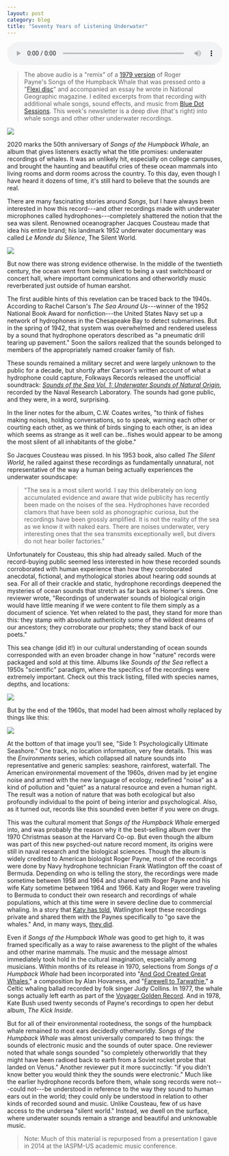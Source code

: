 ```yaml
---
layout: post
category: blog
title: "Seventy Years of Listening Underwater"
---
```

<audio controls="" style="width:100%" src="http://field-noise-assets.s3-us-east-2.amazonaws.com/Roger-Payne-Songs-of-a-Humpback-Whale-Field-Noise-Remix-.mp3"> 
Can’t see the player? <a href="https://tinyletter.com/fieldnoise/archive"> Listen online.</a>
</audio>

> The above audio is a "remix" of a [1979 version](https://www.youtube.com/watch?v=0WOjJIynHgM&t=324s&ab_channel=CletusHunnicutt) of Roger Payne's Songs of the Humpback Whale that was pressed onto a "[Flexi disc](https://en.wikipedia.org/wiki/Flexi_disc#/media/File:FloppyRom_Magazine.jpg)" and accompanied an essay he wrote in National Geographic magazine. I edited excerpts from that recording with additional whale songs, sound effects, and music from [Blue Dot Sessions](https://sessions.blue/). This week's newsletter is a deep dive (that's right) into whale songs and other other underwater recordings.

![](http://field-noise-assets.s3-us-east-2.amazonaws.com/R-7108361-1433916500-6912.jpg)

2020 marks the 50th anniversary of *Songs of the Humpback Whale*, an album that gives listeners exactly what the title promises: underwater recordings of whales. It was an unlikely hit, especially on college campuses, and brought the haunting and beautiful cries of these ocean mammals into living rooms and dorm rooms across the country. To this day, even though I have heard it dozens of time, it's still hard to believe that the sounds are real.

There are many fascinating stories around *Songs*, but I have always been interested in how this record---and other recordings made with underwater microphones called hydrophones---completely shattered the notion that the sea was silent. Renowned oceanographer Jacques Cousteau made that idea his entire brand; his landmark 1952 underwater documentary was called *Le Monde du Silence*, The Silent World. 

![](http://field-noise-assets.s3-us-east-2.amazonaws.com/MV5BY2Y4Zjc0YTYtMGYwMy00ZjYzLTk5Y2EtMTdjMGUwOTgwMTY1L2ltYWdlXkEyXkFqcGdeQXVyNjc1NTYyMjg-._V1_.jpg)

But now there was strong evidence otherwise. In the middle of the twentieth century, the ocean went from being silent to being a vast switchboard or concert hall, where important communications and otherworldly music reverberated just outside of human earshot.

The first audible hints of this revelation can be traced back to the 1940s. According to Rachel Carson\'s *The Sea Around Us*---winner of the 1952 National Book Award for nonfiction---the United States Navy set up a network of hydrophones in the Chesapeake Bay to detect submarines. But in the spring of 1942, that system was overwhelmed and rendered useless by a sound that hydrophone operators described as "a pneumatic drill tearing up pavement." Soon the sailors realized that the sounds belonged to members of the appropriately named croaker family of fish.

These sounds remained a military secret and were largely unknown to the public for a decade, but shortly after Carson\'s written account of what a hydrophone could capture, Folkways Records released the unofficial soundtrack: *[Sounds of the Sea Vol. 1: Underwater Sounds of Natural Origin](https://folkways.si.edu/sounds-of-the-sea-vol-1-underwater-sounds-of-biological-origin/album/smithsonian)*, recorded by the Naval Research Laboratory. The sounds had gone public, and they were, in a word, surprising.

In the liner notes for the album, C.W. Coates writes, "to think of fishes making noises, holding conversations, so to speak, warning each other or courting each other, as we think of birds singing to each other, is an idea which seems as strange as it well can be\...fishes would appear to be among the most silent of all inhabitants of the globe."

So Jacques Cousteau was pissed. In his 1953 book, also called *The Silent World*, he railed against these recordings as fundamentally unnatural, not representative of the way a human being actually experiences the underwater soundscape:

> \"The sea is a most silent world. I say this deliberately on long accumulated evidence and aware that wide publicity has recently been made on the noises of the sea. Hydrophones have recorded clamors that have been sold as phonographic curiosa, but the recordings have been grossly amplified. It is not the reality of the sea as we know it with naked ears. There are noises underwater, very interesting ones that the sea transmits exceptionally well, but divers do not hear boiler factories.\"

Unfortunately for Cousteau, this ship had already sailed. Much of the record-buying public seemed less interested in how these recorded sounds corroborated with human experience than how they corroborated anecdotal, fictional, and mythological stories about hearing odd sounds at sea. For all of their crackle and static, hydrophone recordings deepened the mysteries of ocean sounds that stretch as far back as Homer's sirens. One reviewer wrote, "Recordings of underwater sounds of biological origin would have little meaning if we were content to file them simply as a document of science. Yet when related to the past, they stand for more than this: they stamp with absolute authenticity some of the wildest dreams of our ancestors; they corroborate our prophets; they stand back of our poets."

This sea change (did it!) in our cultural understanding of ocean sounds corresponded with an even broader change in how "nature" records were packaged and sold at this time. Albums like *Sounds of the Sea* reflect a 1950s "scientific" paradigm, where the specifics of the recordings were extremely important. Check out this track listing, filled with species names, depths, and locations:

![](http://field-noise-assets.s3-us-east-2.amazonaws.com/Screen-Shot-2020-09-25-at-1.06.02-PM.png)

But by the end of the 1960s, that model had been almost wholly replaced by things like this:

![](http://field-noise-assets.s3-us-east-2.amazonaws.com/91G8Bgl6CXL._SL1500_.jpg)

At the bottom of that image you'll see, "Side 1: Psychologically Ultimate Seashore." One track, no location information, very few details. This was the *Environments* series, which collapsed all nature sounds into representative and generic samples: seashore, rainforest, waterfall. The American environmental movement of the 1960s, driven mad by jet engine noise and armed with the new language of ecology, redefined "noise" as a kind of pollution and "quiet" as a natural resource and even a human right. The result was a notion of nature that was both ecological but also profoundly individual to the point of being interior and psychological. Also, as it turned out, records like this sounded even better if you were on drugs.

This was the cultural moment that *Songs of the Humpback Whale* emerged into, and was probably the reason why it the best-selling album over the 1970 Christmas season at the Harvard Co-op. But even though the album was part of this new psyched-out nature record moment, its origins were still in naval research and the biological sciences. Though the album is widely credited to American biologist Roger Payne, most of the recordings were done by Navy hydrophone technician Frank Watlington off the coast of Bermuda. Depending on who is telling the story, the recordings were made sometime between 1958 and 1964 and shared with Roger Payne and his wife Katy sometime between 1964 and 1966. Katy and Roger were traveling to Bermuda to conduct their own research and recordings of whale populations, which at this time were in severe decline due to commercial whaling. In a story that [Katy has told](https://www.npr.org/2015/08/06/427851306/it-took-a-musicians-ear-to-decode-the-complex-song-in-whale-calls), Watlington kept these recordings private and shared them with the Paynes specifically to "go save the whales." And, in many ways, [they did](https://www.npr.org/2014/12/26/373303726/recordings-that-made-waves-the-songs-that-saved-the-whales). 

Even if *Songs of the Humpback Whale* was good to get high to, it was framed specifically as a way to raise awareness to the plight of the whales and other marine mammals. The music and the message almost immediately took hold in the cultural imagination, especially among musicians. Within months of its release in 1970, selections from *Songs of a Humpback Whale* had been incorporated into \"[And God Created Great Whales](https://www.youtube.com/watch?v=Too2tqNZAVc&ab_channel=nadel2be),\" a composition by Alan Hovaness, and \"[Farewell to Tarwathie](https://www.youtube.com/watch?v=qV29xK2xyZ4&ab_channel=BetaHi-FiArchive),\" a Celtic whaling ballad recorded by folk singer Judy Collins. In 1977, the whale songs actually left earth as part of the [Voyager Golden Record](https://voyager.jpl.nasa.gov/golden-record/). And in 1978, Kate Bush used twenty seconds of Payne\'s recordings to open her debut album, *The Kick Inside*.

But for all of their environmental rootedness, the songs of the humpback whale remained to most ears decidedly otherworldly. *Songs of the Humpback Whale* was almost universally compared to two things: the sounds of electronic music and the sounds of outer space. One reviewer noted that whale songs sounded "so completely otherworldly that they might have been radioed back to earth from a Soviet rocket probe that landed on Venus." Another reviewer put it more succinctly: "if you didn\'t know better you would think they the sounds were electronic." Much like the earlier hydrophone records before them, whale song records were not---could not---be understood in reference to the way they sound to human ears out in the world; they could only be understood in relation to other kinds of recorded sound and music. Unlike Cousteau, few of us have access to the undersea "silent world." Instead, we dwell on the surface, where underwater sounds remain a strange and beautiful and unknowable music.

> Note: Much of this material is repurposed from a presentation I gave in 2014 at the IASPM-US academic music conference.
